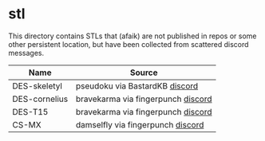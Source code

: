 # stl

This directory contains STLs that (afaik) are not published in repos or some other persistent location, but have been collected from scattered discord messages.

| Name | Source |
| --- | --- |
| DES-skeletyl | pseudoku via BastardKB [discord](https://discord.com/channels/681309835135811648/942721125568356402/1119816474886946907) |
| DES-cornelius | bravekarma via fingerpunch [discord](https://discord.com/channels/939959680611020840/960978879223328828/1186225200048656465) |
| DES-T15 | bravekarma via fingerpunch [discord](https://discord.com/channels/939959680611020840/942289799555989515/1246346708271501362) |
| CS-MX | damselfly via fingerpunch [discord](https://discord.com/channels/939959680611020840/1255927743976177685/1277861533980037131) |

